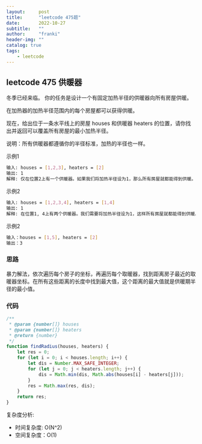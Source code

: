 ```yaml
---
layout:     post
title:      "leetcode 475题"
date:       2022-10-27
subtitle:   ""
author:     "franki"
header-img: ""
catalog: true
tags:
    - leetcode
---
```


## leetcode 475 供暖器

冬季已经来临。 你的任务是设计一个有固定加热半径的供暖器向所有房屋供暖。

在加热器的加热半径范围内的每个房屋都可以获得供暖。

现在，给出位于一条水平线上的房屋 houses 和供暖器 heaters 的位置，请你找出并返回可以覆盖所有房屋的最小加热半径。

说明：所有供暖器都遵循你的半径标准，加热的半径也一样。

示例1

```bash
输入: houses = [1,2,3], heaters = [2]
输出: 1
解释: 仅在位置2上有一个供暖器。如果我们将加热半径设为1，那么所有房屋就都能得到供暖。
```

示例2

```bash
输入: houses = [1,2,3,4], heaters = [1,4]
输出: 1
解释: 在位置1, 4上有两个供暖器。我们需要将加热半径设为1，这样所有房屋就都能得到供暖。
```

示例2

```bash
输入：houses = [1,5], heaters = [2]
输出：3
```

### 思路

暴力解法，依次遍历每个房子的坐标，再遍历每个取暖器，找到距离房子最近的取暖器坐标。在所有这些距离的长度中找到最大值，这个距离的最大值就是供暖期半径的最小值。

### 代码

```js
/**
 * @param {number[]} houses
 * @param {number[]} heaters
 * @return {number}
 */
function findRadius(houses, heaters) {
    let res = 0;
    for (let i = 0; i < houses.length; i++) {
        let dis = Number.MAX_SAFE_INTEGER;
        for (let j = 0; j < heaters.length; j++) {
            dis = Math.min(dis, Math.abs(houses[i] - heaters[j]));
        }
        res = Math.max(res, dis);
    }
    return res;
}
```

复杂度分析:

- 时间复杂度: O(N^2)
- 空间复杂度：O(1)
